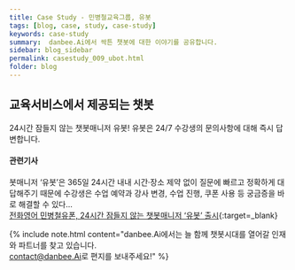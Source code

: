 ```yaml
---
title: Case Study - 민병철교육그룹, 유봇
tags: [blog, case, study, case-study]
keywords: case-study
summary:  danbee.Ai에서 싹튼 챗봇에 대한 이야기를 공유합니다.
sidebar: blog_sidebar
permalink: casestudy_009_ubot.html
folder: blog
---
```



## 교육서비스에서 제공되는 챗봇
24시간 잠들지 않는 챗봇매니저 유봇! 유봇은 24/7 수강생의 문의사항에 대해 즉시 답변합니다.


#### 관련기사 
봇매니저 ‘유봇’은 365일 24시간 내내 시간·장소 제약 없이 질문에 빠르고 정확하게 대답해주기 때문에 수강생은 수업 예약과 강사 변경, 수업 진행, 쿠폰 사용 등 궁금증을 바로 해결할 수 있다... <br>
[전화영어 민병철유폰, 24시간 잠들지 않는 챗봇매니저 ‘유봇’ 출시](http://news.mt.co.kr/mtview.php?no=2018080718004428299){:target=_blank}



{% include note.html content="danbee.Ai에서는 늘 함께 챗봇시대를 열어갈 인재와 파트너를 찾고 있습니다. <br/> [contact@danbee.Ai](mailto:contact@danbee.ai)로 편지를 보내주세요!" %}



